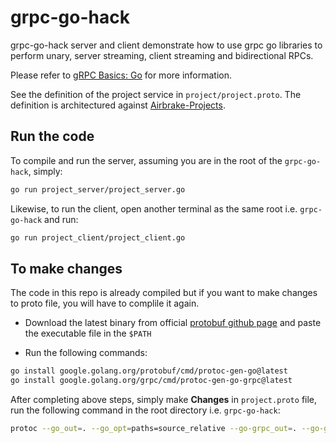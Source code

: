 # grpc-go-hack

grpc-go-hack server and client demonstrate how to use grpc go libraries to perform unary, server streaming, client streaming and bidirectional RPCs.

Please refer to [gRPC Basics: Go](https://grpc.io/docs/tutorials/basic/go.html) for more information.

See the definition of the project service in `project/project.proto`. The definition is architectured against [Airbrake-Projects](https://docs.airbrake.io/docs/devops-tools/api/#list-projects-v4).

## Run the code

To compile and run the server, assuming you are in the root of the `grpc-go-hack`, simply:

```sh
go run project_server/project_server.go
```

Likewise, to run the client, open another terminal as the same root i.e. `grpc-go-hack` and run:

```sh
go run project_client/project_client.go
```

## To make changes

The code in this repo is already compiled but if you want to make changes to proto file, you will have
to complile it again.

* Download the latest binary from official [protobuf github page](https://github.com/protocolbuffers/protobuf/releases)
and paste the executable file in the `$PATH`

* Run the following commands:

```sh
go install google.golang.org/protobuf/cmd/protoc-gen-go@latest
go install google.golang.org/grpc/cmd/protoc-gen-go-grpc@latest
```

After completing above steps, simply make **Changes** in `project.proto` file, run the following command in the root directory i.e. `grpc-go-hack`:

```sh
protoc --go_out=. --go_opt=paths=source_relative --go-grpc_out=. --go-grpc_opt=paths=source_relative project/project.proto
```
